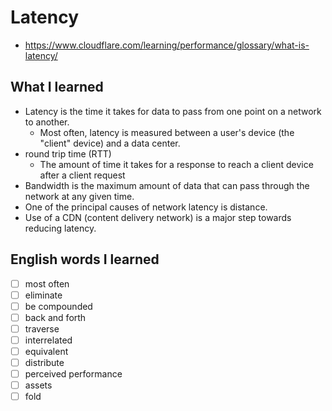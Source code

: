 # Latency
- https://www.cloudflare.com/learning/performance/glossary/what-is-latency/

## What I learned
- Latency is the time it takes for data to pass from one point on a network to another.
  - Most often, latency is measured between a user's device (the "client" device) and a data center. 
- round trip time (RTT)
  - The amount of time it takes for a response to reach a client device after a client request
- Bandwidth is the maximum amount of data that can pass through the network at any given time.
- One of the principal causes of network latency is distance.
- Use of a CDN (content delivery network) is a major step towards reducing latency. 

## English words I learned
- [ ] most often
- [ ] eliminate
- [ ] be compounded
- [ ] back and forth
- [ ] traverse
- [ ] interrelated
- [ ] equivalent
- [ ] distribute
- [ ] perceived performance
- [ ] assets
- [ ] fold
